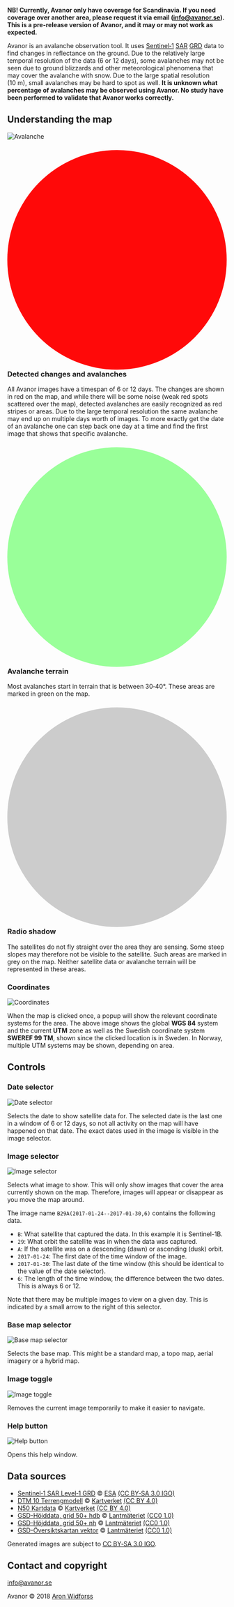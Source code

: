 **NB! Currently, Avanor only have coverage for Scandinavia. If you need coverage over another area, please request it via email ([info@avanor.se](mailto:info@avanor.se)). This is a pre-release version of Avanor, and it may or may not work as expected.**

Avanor is an avalanche observation tool. It uses [Sentinel&#8209;1](https://sentinel.esa.int/web/sentinel/missions/sentinel-1) [SAR](https://en.wikipedia.org/wiki/Synthetic-aperture_radar) [GRD](https://sentinel.esa.int/web/sentinel/technical-guides/sentinel-1-sar/products-algorithms/level-1-algorithms/ground-range-detected) data to find changes in reflectance on the ground. Due to the relatively large temporal resolution of the data (6&nbsp;or&nbsp;12&nbsp;days), some avalanches may not be seen due to ground blizzards and other meteorological phenomena that may cover the avalanche with snow. Due to the large spatial resolution (10&nbsp;m), small avalanches may be hard to spot as well. **It is unknown what percentage of avalanches may be observed using Avanor. No study have been performed to validate that Avanor works correctly.**

## Understanding the map

![Avalanche](/static/media/help/avalanche.png)

### <svg viewBox="-1 -1 2 2"><circle r="1" fill="#ff0909"/></svg> Detected changes and avalanches

All Avanor images have a timespan of 6&nbsp;or&nbsp;12 days. The changes are shown in red on the map, and while there will be some noise (weak red spots scattered over the map), detected avalanches are easily recognized as red stripes or areas. Due to the large temporal resolution the same avalanche may end up on multiple days worth of images. To more exactly get the date of an avalanche one can step back one day at a time and find the first image that shows that specific avalanche.

### <svg viewBox="-1 -1 2 2"><circle r="1" fill="#99ff99"/></svg> Avalanche terrain

Most avalanches start in terrain that is between 30&#8209;40°. These areas are marked in green on the map.

### <svg viewBox="-1 -1 2 2"><circle r="1" fill="#cccccc"/></svg> Radio shadow

The satellites do not fly straight over the area they are sensing. Some steep slopes may therefore not be visible to the satellite. Such areas are marked in grey on the map. Neither satellite data or avalanche terrain will be represented in these areas.

### Coordinates

![Coordinates](/static/media/help/coordinates.png)

When the map is clicked once, a popup will show the relevant coordinate systems for the area. The above image shows the global **WGS 84** system and the current **UTM** zone as well as the Swedish coordinate system **SWEREF 99 TM**, shown since the clicked location is in Sweden. In Norway, multiple UTM systems may be shown, depending on area.

## Controls

### Date selector

![Date selector](/static/media/help/date.png)

Selects the date to show satellite data for. The selected date is the last one in a window of 6 or 12 days, so not all activity on the map will have happened on that date. The exact dates used in the image is visible in the image selector.

### Image selector

![Image selector](/static/media/help/image.png)

Selects what image to show. This will only show images that cover the area currently shown on the map. Therefore, images will appear or disappear as you move the map around.

The image name `B29A(2017-01-24--2017-01-30,6)` contains the following data.

* `B`: What satellite that captured the data. In this example it is Sentinel-1B.
* `29`: What orbit the satellite was in when the data was captured.
* `A`: If the satellite was on a descending (dawn) or ascending (dusk) orbit.
* `2017-01-24`: The first date of the time window of the image.
* `2017-01-30`: The last date of the time window (this should be identical to the value of the date selector).
* `6`: The length of the time window, the difference between the two dates. This is always 6 or 12.

Note that there may be multiple images to view on a given day. This is indicated by a small arrow to the right of this selector.

### Base map selector

![Base map selector](/static/media/help/basemap.png)

Selects the base map. This might be a standard map, a topo map, aerial imagery or a hybrid map.

### Image toggle

![Image toggle](/static/media/help/toggle.png)

Removes the current image temporarily to make it easier to navigate.

### Help button

![Help button](/static/media/help/about.png)

Opens this help window.

## Data sources

* [Sentinel&#8209;1&nbsp;SAR&nbsp;Level&#8209;1&nbsp;GRD](https://scihub.copernicus.eu/) ©&nbsp;[ESA](http://www.esa.int/ESA) [(CC&nbsp;BY&#8209;SA&nbsp;3.0&nbsp;IGO)](https://creativecommons.org/licenses/by-sa/3.0/igo/)
* [DTM&nbsp;10&nbsp;Terrengmodell](https://kartkatalog.geonorge.no/metadata/kartverket/dtm-10-terrengmodell-utm33/dddbb667-1303-4ac5-8640-7ec04c0e3918) ©&nbsp;[Kartverket](https://www.kartverket.no/) [(CC&nbsp;BY&nbsp;4.0)](https://creativecommons.org/licenses/by/4.0/)
* [N50&nbsp;Kartdata](https://kartkatalog.geonorge.no/metadata/kartverket/n50-kartdata/ea192681-d039-42ec-b1bc-f3ce04c189ac) ©&nbsp;[Kartverket](https://www.kartverket.no/) [(CC&nbsp;BY&nbsp;4.0)](https://creativecommons.org/licenses/by/4.0/)
* [GSD-Höjddata, grid 50+ hdb](https://www.lantmateriet.se/sv/Kartor-och-geografisk-information/Hojddata/GSD-Hojddata-grid-50-/) ©&nbsp;[Lantmäteriet](https://www.lantmateriet.se/) [(CC0 1.0)](https://creativecommons.org/publicdomain/zero/1.0/legalcode.sv)
* [GSD-Höjddata, grid 50+ nh](https://www.lantmateriet.se/sv/Kartor-och-geografisk-information/Hojddata/GSD-Hojddata-grid-50-/) ©&nbsp;[Lantmäteriet](https://www.lantmateriet.se/) [(CC0 1.0)](https://creativecommons.org/publicdomain/zero/1.0/legalcode.sv)
* [GSD-Översiktskartan vektor](https://www.lantmateriet.se/sv/Kartor-och-geografisk-information/Kartor/oversiktskartan1/) ©&nbsp;[Lantmäteriet](https://www.lantmateriet.se/) [(CC0 1.0)](https://creativecommons.org/publicdomain/zero/1.0/legalcode.sv)

Generated images are subject to [CC&nbsp;BY&#8209;SA&nbsp;3.0&nbsp;IGO](https://creativecommons.org/licenses/by-sa/3.0/igo/).

## Contact and copyright

[info@avanor.se](mailto:info@avanor.se)

Avanor © 2018 [Aron&nbsp;Widforss](https://twitter.com/aronwidforss)
